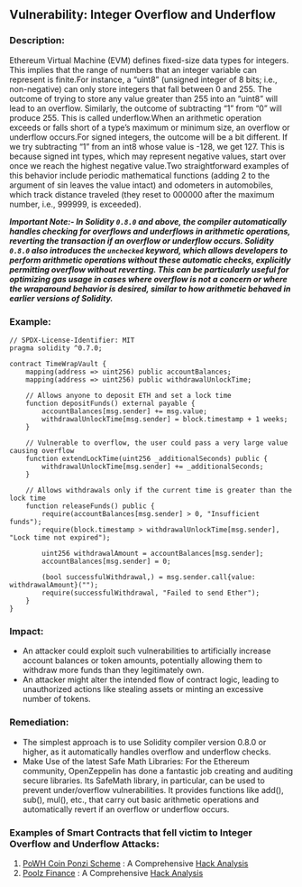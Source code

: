 ## Vulnerability: Integer Overflow and Underflow

### Description:
Ethereum Virtual Machine (EVM) defines fixed-size data types for integers. This implies that the range of numbers that an integer variable can represent is finite.For instance, a “uint8” (unsigned integer of 8 bits; i.e., non-negative) can only store integers that fall between 0 and 255. The outcome of trying to store any value greater than 255 into an “uint8” will lead to an overflow. Similarly, the outcome of subtracting “1” from “0” will produce 255. This is called underflow.When an arithmetic operation exceeds or falls short of a type’s maximum or minimum size, an overflow or underflow occurs.For signed integers, the outcome will be a bit different. If we try subtracting “1” from an int8 whose value is -128, we get 127. This is because signed int types, which may represent negative values, start over once we reach the highest negative value.Two straightforward examples of this behavior include periodic mathematical functions (adding 2 to the argument of sin leaves the value intact) and odometers in automobiles, which track distance traveled (they reset to 000000 after the maximum number, i.e., 999999, is exceeded).

***Important Note:-
In Solidity `0.8.0` and above, the compiler automatically handles checking for overflows and underflows in arithmetic operations, reverting the transaction if an overflow or underflow occurs.
Solidity `0.8.0` also introduces the `unchecked` keyword, which allows developers to perform arithmetic operations without these automatic checks, explicitly permitting overflow without reverting. This can be particularly useful for optimizing gas usage in cases where overflow is not a concern or where the wraparound behavior is desired, similar to how arithmetic behaved in earlier versions of Solidity.***

### Example:
```
// SPDX-License-Identifier: MIT
pragma solidity ^0.7.0;

contract TimeWrapVault {
    mapping(address => uint256) public accountBalances;
    mapping(address => uint256) public withdrawalUnlockTime;

    // Allows anyone to deposit ETH and set a lock time
    function depositFunds() external payable {
        accountBalances[msg.sender] += msg.value;
        withdrawalUnlockTime[msg.sender] = block.timestamp + 1 weeks;
    }

    // Vulnerable to overflow, the user could pass a very large value causing overflow
    function extendLockTime(uint256 _additionalSeconds) public {
        withdrawalUnlockTime[msg.sender] += _additionalSeconds;
    }

    // Allows withdrawals only if the current time is greater than the lock time
    function releaseFunds() public {
        require(accountBalances[msg.sender] > 0, "Insufficient funds");
        require(block.timestamp > withdrawalUnlockTime[msg.sender], "Lock time not expired");

        uint256 withdrawalAmount = accountBalances[msg.sender];
        accountBalances[msg.sender] = 0;

        (bool successfulWithdrawal,) = msg.sender.call{value: withdrawalAmount}("");
        require(successfulWithdrawal, "Failed to send Ether");
    }
}

```
### Impact:
- An attacker could exploit such vulnerabilities to artificially increase account balances or token amounts, potentially allowing them to withdraw more funds than they legitimately own.
- An attacker might alter the intended flow of contract logic, leading to unauthorized actions like stealing assets or minting an excessive number of tokens.

### Remediation:
- The simplest approach is to use Solidity compiler version 0.8.0 or higher, as it automatically handles overflow and underflow checks.
- Make Use of the latest Safe Math Libraries: For the Ethereum community, OpenZeppelin has done a fantastic job creating and auditing secure libraries. Its SafeMath library, in particular, can be used to prevent under/overflow vulnerabilities. It provides functions like add(), sub(), mul(), etc., that carry out basic arithmetic operations and automatically revert if an overflow or underflow occurs.

### Examples of Smart Contracts that fell victim to Integer Overflow and Underflow Attacks:
1. [PoWH Coin Ponzi Scheme](https://etherscan.io/token/0xa7ca36f7273d4d38fc2aec5a454c497f86728a7a#code) : A Comprehensive [Hack Analysis](https://blog.solidityscan.com/integer-overflow-and-underflow-in-smart-contracts-9598032b5a99)
2. [Poolz Finance](https://bscscan.com/address/0x8bfaa473a899439d8e07bf86a8c6ce5de42fe54b#code) : A Comprehensive [Hack Analysis](https://blog.solidityscan.com/poolz-finance-hack-analysis-still-experiencing-overflow-fcf35ab8a6c5)
